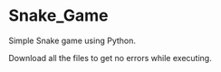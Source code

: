 # Snake_Game
Simple Snake game using Python.

Download all the files to get no errors while executing.
